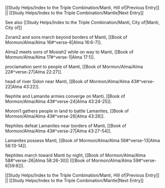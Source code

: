 [[Study Helps/Index to the Triple Combination/Manti, Hill of|Previous Entry]]  ||  [[Study Helps/Index to the Triple Combination/Mantle|Next Entry]]

 See also [[Study Helps/Index to the Triple Combination/Manti, City of|Manti, City of]]

 Zoram2 and sons march beyond borders of Manti, [[Book of Mormon/Alma/Alma 16#^verse-6|Alma 16:6-7]].

 Alma2 meets sons of Mosiah2 while on way to Manti, [[Book of Mormon/Alma/Alma 17#^verse-1|Alma 17:1]].

 proclamation sent to people of Manti, [[Book of Mormon/Alma/Alma 22#^verse-27|Alma 22:27]].

 head of river Sidon near Manti, [[Book of Mormon/Alma/Alma 43#^verse-22|Alma 43:22]].

 Nephite and Lamanite armies converge on Manti, [[Book of Mormon/Alma/Alma 43#^verse-24|Alma 43:24-25]].

 Moroni1 gathers people in land to battle Lamanites, [[Book of Mormon/Alma/Alma 43#^verse-26|Alma 43:26]].

 Nephites defeat Lamanites near borders of Manti, [[Book of Mormon/Alma/Alma 43#^verse-27|Alma 43:27-54]].

 Lamanites possess Manti, [[Book of Mormon/Alma/Alma 56#^verse-13|Alma 56:13-14]].

 Nephites march toward Manti by night, [[Book of Mormon/Alma/Alma 58#^verse-26|Alma 58:26-30]] ([[Book of Mormon/Alma/Alma 59#^verse-6|59:6]]).

[[Study Helps/Index to the Triple Combination/Manti, Hill of|Previous Entry]]  ||  [[Study Helps/Index to the Triple Combination/Mantle|Next Entry]]